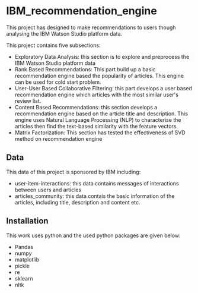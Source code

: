 # IBM_recommendation_engine
This project has designed to make recommendations to users though analysing the IBM Watson Studio platform data.

This project contains five subsections:
* Exploratory Data Analysis: this section is to explore and preprocess the IBM Watson Studio platform data
* Rank Based Recommendations: This part build up a basic recommendation engine based the popularity of articles. This engine can be used for cold start problem.
* User-User Based Collaborative Filtering: this part develops a user based recommendation engine which articles with the most similar user's review list.
* Content Based Recommendations: this section develops a recommendation engine based on the article title and description. This engine uses Natural Language Processing (NLP) to characterise the articles then find the text-based similarity with the feature vectors.
* Matrix Factorization: This section has tested the effectiveness of SVD method on recommendation engine

## Data
This data of this project is sponsored by IBM including:
* user-item-interactions: this data contains messages of interactions between users and articles
* articles_community: this data contais the basic information of the articles, including title, description and content etc.

## Installation
This work uses python and the used python packages are given below:
* Pandas
* numpy
* matplotlib
* pickle
* re
* sklearn
* nltk


